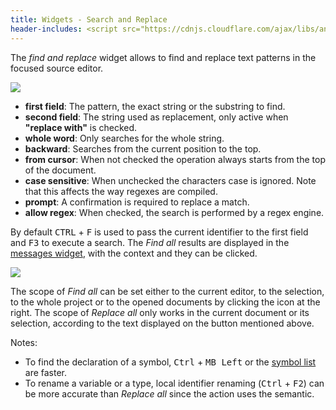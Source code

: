 ```yaml
---
title: Widgets - Search and Replace
header-includes: <script src="https://cdnjs.cloudflare.com/ajax/libs/anchor-js/4.2.2/anchor.min.js"></script>
--- 
```


The _find and replace_ widget allows to find and replace text patterns in the focused source editor.

![](img/search.png)

- **first field**: The pattern, the exact string or the substring to find.
- **second field**: The string used as replacement, only active when **"replace with"** is checked.
- **whole word**: Only searches for the whole string.
- **backward**: Searches from the current position to the top.
- **from cursor**: When not checked the operation always starts from the top of the document.
- **case sensitive**: When unchecked the characters case is ignored. Note that this affects the way regexes are compiled.
- **prompt**: A confirmation is required to replace a match.
- **allow regex**: When checked, the search is performed by a regex engine.

By default <kbd>CTRL</kbd> + <kbd>F</kbd> is used to pass the current identifier to the first field and <kbd>F3</kbd> to execute a search.
The _Find all_ results are displayed in the [messages widget](widgets_messages.html), with the context and they can be clicked.

![](img/find_all_results.png)

The scope of _Find all_ can be set either to the current editor, to the selection, to the whole project or to the opened documents by clicking the icon at the right.
The scope of _Replace all_ only works in the current document or its selection, according to the text displayed on the button mentioned above.

Notes:

- To find the declaration of a symbol, <kbd>Ctrl</kbd> + <kbd>MB Left</kbd> or the [symbol list](widgets_symbol_list.html) are faster.
- To rename a variable or a type, local identifier renaming (<kbd>Ctrl</kbd> + <kbd>F2</kbd>) can be more accurate than _Replace all_ since the action uses the semantic.

<script>anchors.add();</script>

